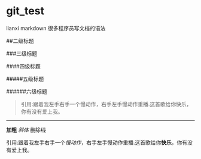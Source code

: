 # git_test
lianxi
markdown 很多程序员写文档的语法

##二级标题

###三级标题

####四级标题

#####五级标题

######六级标题

>引用:跟着我左手右手一个慢动作，右手左手慢动作重播.这首歌给你快乐，你有没有爱上我。

---

**加粗**
*斜体*
~~删除线~~

引用:跟着我左手右手一个*慢动作*，右手左手慢动作重播.这首歌给你**快乐**，你有没有爱上我。